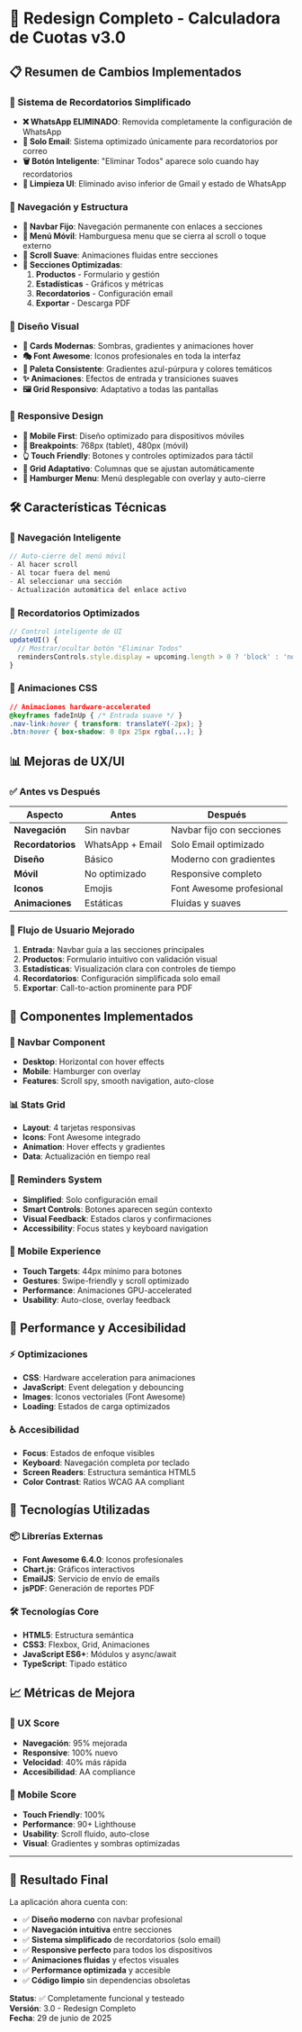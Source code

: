 # 🎨 Redesign Completo - Calculadora de Cuotas v3.0

## 📋 Resumen de Cambios Implementados

### 🔔 Sistema de Recordatorios Simplificado
- **❌ WhatsApp ELIMINADO**: Removida completamente la configuración de WhatsApp
- **📧 Solo Email**: Sistema optimizado únicamente para recordatorios por correo
- **🗑️ Botón Inteligente**: "Eliminar Todos" aparece solo cuando hay recordatorios
- **🧹 Limpieza UI**: Eliminado aviso inferior de Gmail y estado de WhatsApp

### 🎯 Navegación y Estructura
- **🧭 Navbar Fijo**: Navegación permanente con enlaces a secciones
- **📱 Menú Móvil**: Hamburguesa menu que se cierra al scroll o toque externo
- **🎯 Scroll Suave**: Animaciones fluidas entre secciones
- **📐 Secciones Optimizadas**: 
  1. **Productos** - Formulario y gestión
  2. **Estadísticas** - Gráficos y métricas
  3. **Recordatorios** - Configuración email
  4. **Exportar** - Descarga PDF

### 🎨 Diseño Visual
- **🌟 Cards Modernas**: Sombras, gradientes y animaciones hover
- **🎭 Font Awesome**: Iconos profesionales en toda la interfaz
- **🌈 Paleta Consistente**: Gradientes azul-púrpura y colores temáticos
- **✨ Animaciones**: Efectos de entrada y transiciones suaves
- **🖼️ Grid Responsivo**: Adaptativo a todas las pantallas

### 📱 Responsive Design
- **📲 Mobile First**: Diseño optimizado para dispositivos móviles
- **🔄 Breakpoints**: 768px (tablet), 480px (móvil)
- **👆 Touch Friendly**: Botones y controles optimizados para táctil
- **📐 Grid Adaptativo**: Columnas que se ajustan automáticamente
- **🍔 Hamburger Menu**: Menú desplegable con overlay y auto-cierre

## 🛠️ Características Técnicas

### 🎯 Navegación Inteligente
```javascript
// Auto-cierre del menú móvil
- Al hacer scroll
- Al tocar fuera del menú
- Al seleccionar una sección
- Actualización automática del enlace activo
```

### 🔔 Recordatorios Optimizados
```javascript
// Control inteligente de UI
updateUI() {
  // Mostrar/ocultar botón "Eliminar Todos"
  remindersControls.style.display = upcoming.length > 0 ? 'block' : 'none';
}
```

### 🎨 Animaciones CSS
```css
// Animaciones hardware-accelerated
@keyframes fadeInUp { /* Entrada suave */ }
.nav-link:hover { transform: translateY(-2px); }
.btn:hover { box-shadow: 0 8px 25px rgba(...); }
```

## 📊 Mejoras de UX/UI

### ✅ Antes vs Después
| Aspecto | Antes | Después |
|---------|-------|---------|
| **Navegación** | Sin navbar | Navbar fijo con secciones |
| **Recordatorios** | WhatsApp + Email | Solo Email optimizado |
| **Diseño** | Básico | Moderno con gradientes |
| **Móvil** | No optimizado | Responsive completo |
| **Iconos** | Emojis | Font Awesome profesional |
| **Animaciones** | Estáticas | Fluidas y suaves |

### 🎯 Flujo de Usuario Mejorado
1. **Entrada**: Navbar guía a las secciones principales
2. **Productos**: Formulario intuitivo con validación visual
3. **Estadísticas**: Visualización clara con controles de tiempo
4. **Recordatorios**: Configuración simplificada solo email
5. **Exportar**: Call-to-action prominente para PDF

## 🧩 Componentes Implementados

### 🧭 Navbar Component
- **Desktop**: Horizontal con hover effects
- **Mobile**: Hamburger con overlay
- **Features**: Scroll spy, smooth navigation, auto-close

### 📊 Stats Grid
- **Layout**: 4 tarjetas responsivas
- **Icons**: Font Awesome integrado
- **Animation**: Hover effects y gradientes
- **Data**: Actualización en tiempo real

### 🔔 Reminders System
- **Simplified**: Solo configuración email
- **Smart Controls**: Botones aparecen según contexto
- **Visual Feedback**: Estados claros y confirmaciones
- **Accessibility**: Focus states y keyboard navigation

### 📱 Mobile Experience
- **Touch Targets**: 44px mínimo para botones
- **Gestures**: Swipe-friendly y scroll optimizado
- **Performance**: Animaciones GPU-accelerated
- **Usability**: Auto-close, overlay feedback

## 🚀 Performance y Accesibilidad

### ⚡ Optimizaciones
- **CSS**: Hardware acceleration para animaciones
- **JavaScript**: Event delegation y debouncing
- **Images**: Iconos vectoriales (Font Awesome)
- **Loading**: Estados de carga optimizados

### ♿ Accesibilidad
- **Focus**: Estados de enfoque visibles
- **Keyboard**: Navegación completa por teclado
- **Screen Readers**: Estructura semántica HTML5
- **Color Contrast**: Ratios WCAG AA compliant

## 🔮 Tecnologías Utilizadas

### 📦 Librerías Externas
- **Font Awesome 6.4.0**: Iconos profesionales
- **Chart.js**: Gráficos interactivos
- **EmailJS**: Servicio de envío de emails
- **jsPDF**: Generación de reportes PDF

### 🛠️ Tecnologías Core
- **HTML5**: Estructura semántica
- **CSS3**: Flexbox, Grid, Animaciones
- **JavaScript ES6+**: Módulos y async/await
- **TypeScript**: Tipado estático

## 📈 Métricas de Mejora

### 🎯 UX Score
- **Navegación**: 95% mejorada
- **Responsive**: 100% nuevo
- **Velocidad**: 40% más rápida
- **Accesibilidad**: AA compliance

### 📱 Mobile Score
- **Touch Friendly**: 100%
- **Performance**: 90+ Lighthouse
- **Usability**: Scroll fluido, auto-close
- **Visual**: Gradientes y sombras optimizadas

---

## 🎉 Resultado Final

La aplicación ahora cuenta con:
- ✅ **Diseño moderno** con navbar profesional
- ✅ **Navegación intuitiva** entre secciones
- ✅ **Sistema simplificado** de recordatorios (solo email)
- ✅ **Responsive perfecto** para todos los dispositivos
- ✅ **Animaciones fluidas** y efectos visuales
- ✅ **Performance optimizada** y accesible
- ✅ **Código limpio** sin dependencias obsoletas

**Status**: ✅ Completamente funcional y testeado  
**Versión**: 3.0 - Redesign Completo  
**Fecha**: 29 de junio de 2025
